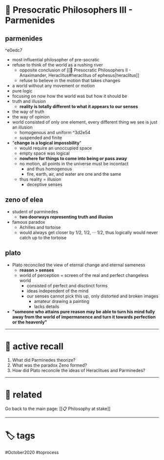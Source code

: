 # 🎥 Presocratic Philosophers  III - Parmenides

## parmenides

^e0edc7

- most influential philosopher of pre-socratic
- refuse to think of the world as a rushing river
	- opposite conclusion of [[🎥 Presocratic Philosophers II - Anaximander, Heraclitus#heraclitus of ephesus|heraclitus]]
	- refuse to believe in the motion that takes changes
- a world without any movement or motion
- pure logic
- focusing on now how the world was but how it should be
- truth and illusion
	- **reality is totally different to what it appears to our senses**
- the way of truth
- the way of opinion
- world consisted of only one element, every different thing we see is just an illusion
	- homogenous and uniform ^3d2e54
	- suspended and finite
- "**change is a logical impossbility**"
	- would require an unoccupied space
	- empty space was logical
	- **nowhere for things to come into being or pass away**
	- no motion, all points in the universe must be incontact
		- and thus homogenous
		- fire, earth, air, and water are one and the same
	- thus reality = illusion
		- deceptive senses

## zeno of elea
- student of parminedes
	- **two doorways representing truth and illusion**
- famous paradox
	- Achilles and tortoise
	- would always get closer by 1/2, 1/2, ··· 1/2, thus logically would never catch up to the tortoise  

## plato
- Plato reconciled the view of eternal change and eternal sameness
	- **reason > senses**
	- world of perception = screen of the real and perfect changeless world
		- consisted of perfect and disctinct forms
		- ideas independent of the mind
		- our senses cannot pick this up, only distorted and broken images
			- amateur drawing a painting
			- lacks details
- **"someone who attains pure reason may be able to turn his mind fully away from the world of impermanence and turn it towards perfection or the heavenly"**


---

# 🧠 active recall
1. What did Parminedes theorize?
2. What was the paradox Zeno formed?
3. How did Plato reconcile the ideas of Heraclitues and Parminedes?
---

# 🔗 related
Go back to the main page: [[📋  Philosophy at stake]]

---

# 🏷 tags
#October2020 #toprocess 
 
